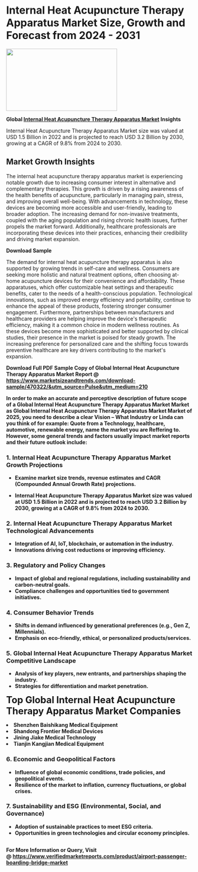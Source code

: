 <H1>Internal Heat Acupuncture Therapy Apparatus Market Size, Growth and Forecast from 2024 - 2031</H1><img class="aligncenter size-medium wp-image-584254" src="https://thirdeyenews.in/wp-content/uploads/2024/09/Global-Market-Research-300x168.jpeg" alt="" width="300" height="168" /><p><strong>Global&nbsp;<a href="https://www.marketsizeandtrends.com/download-sample/470322/&amp;utm_source=Pulse&amp;utm_medium=210">Internal Heat Acupuncture Therapy Apparatus Market</a> Insights</strong></p><p>Internal Heat Acupuncture Therapy Apparatus Market size was valued at USD 1.5 Billion in 2022 and is projected to reach USD 3.2 Billion by 2030, growing at a CAGR of 9.8% from 2024 to 2030.</p><p><h2>Market Growth Insights</h2> <p>The internal heat acupuncture therapy apparatus market is experiencing notable growth due to increasing consumer interest in alternative and complementary therapies. This growth is driven by a rising awareness of the health benefits of acupuncture, particularly in managing pain, stress, and improving overall well-being. With advancements in technology, these devices are becoming more accessible and user-friendly, leading to broader adoption. The increasing demand for non-invasive treatments, coupled with the aging population and rising chronic health issues, further propels the market forward. Additionally, healthcare professionals are incorporating these devices into their practices, enhancing their credibility and driving market expansion.</p> <p><strong>Download Sample</strong></p> <p>The demand for internal heat acupuncture therapy apparatus is also supported by growing trends in self-care and wellness. Consumers are seeking more holistic and natural treatment options, often choosing at-home acupuncture devices for their convenience and affordability. These apparatuses, which offer customizable heat settings and therapeutic benefits, cater to the needs of a health-conscious population. Technological innovations, such as improved energy efficiency and portability, continue to enhance the appeal of these products, fostering stronger consumer engagement. Furthermore, partnerships between manufacturers and healthcare providers are helping improve the device's therapeutic efficiency, making it a common choice in modern wellness routines. As these devices become more sophisticated and better supported by clinical studies, their presence in the market is poised for steady growth. The increasing preference for personalized care and the shifting focus towards preventive healthcare are key drivers contributing to the market's expansion.</p> <p><strong></p><p><span class=""><strong>Download Full PDF Sample Copy of Global Internal Heat Acupuncture Therapy Apparatus Market Report</strong> @ <a href="https://www.marketsizeandtrends.com/download-sample/470322/&amp;utm_source=Pulse&amp;utm_medium=210" target="_blank">https://www.marketsizeandtrends.com/download-sample/470322/&amp;utm_source=Pulse&amp;utm_medium=210</a></span></p><p>In order to make an accurate and perceptive description of future scope of a Global&nbsp;Internal Heat Acupuncture Therapy Apparatus Market Market as Global&nbsp;Internal Heat Acupuncture Therapy Apparatus Market Market of 2025, you need to describe a clear Vision &ndash; What Industry or Linda can you think of for example: Quote from a Technology, healthcare, automotive, renewable energy, name the market you are Reffering to. However, some general trends and factors usually impact market reports and their future outlook include:</p><h3>1.&nbsp;<strong>Internal Heat Acupuncture Therapy Apparatus Market Growth Projections</strong></h3><ul><li>Examine market size trends, revenue estimates and CAGR (Compounded Annual Growth Rate) projections.</li><li><p>Internal Heat Acupuncture Therapy Apparatus Market size was valued at USD 1.5 Billion in 2022 and is projected to reach USD 3.2 Billion by 2030, growing at a CAGR of 9.8% from 2024 to 2030.</p></li></ul><h3>2.&nbsp;<strong>Internal Heat Acupuncture Therapy Apparatus Market Technological Advancements</strong></h3><ul><li>Integration of AI, IoT, blockchain, or automation in the industry.</li><li>Innovations driving cost reductions or improving efficiency.</li></ul><h3>3.&nbsp;<strong>Regulatory and Policy Changes</strong></h3><ul><li>Impact of global and regional regulations, including sustainability and carbon-neutral goals.</li><li>Compliance challenges and opportunities tied to government initiatives.</li></ul><h3>4.&nbsp;<strong>Consumer Behavior Trends</strong></h3><ul><li>Shifts in demand influenced by generational preferences (e.g., Gen Z, Millennials).</li><li>Emphasis on eco-friendly, ethical, or personalized products/services.</li></ul><h3>5.&nbsp;<strong>Global Internal Heat Acupuncture Therapy Apparatus Market Competitive Landscape</strong></h3><ul><li>Analysis of key players, new entrants, and partnerships shaping the industry.</li><li>Strategies for differentiation and market penetration.</li></ul><p data-pm-slice="1 1 []"><span style="color: inherit; font-family: inherit; font-size: 25px;">Top Global Internal Heat Acupuncture Therapy Apparatus Market Companies</span></p><div class="" data-test-id=""><p><li>Shenzhen Baishikang Medical Equipment</li><li> Shandong Frontier Medical Devices</li><li> Jining Jiake Medical Technology</li><li> Tianjin Kangjian Medical Equipment</li></p></div><h3>6.&nbsp;<strong>Economic and Geopolitical Factors</strong></h3><ul><li>Influence of global economic conditions, trade policies, and geopolitical events.</li><li>Resilience of the market to inflation, currency fluctuations, or global crises.</li></ul><h3>7.&nbsp;<strong>Sustainability and ESG (Environmental, Social, and Governance)</strong></h3><ul><li>Adoption of sustainable practices to meet ESG criteria.</li><li>Opportunities in green technologies and circular economy principles.</li></ul><h2><strong style="font-size: 14px;">For More Information or Query, Visit @&nbsp;</strong><a style="background-color: #ffffff; font-size: 14px;" href="https://www.marketsizeandtrends.com/report/internal-heat-acupuncture-therapy-apparatus-market/" target="_blank">https://www.verifiedmarketreports.com/product/airport-passenger-boarding-bridge-market</a></h2>

